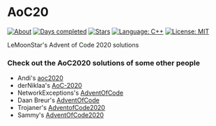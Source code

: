 # AoC20


[![About](https://img.shields.io/badge/Advent%20of%20Code-2020-brightgreen)](https://adventofcode.com/2019/about)
[![Days completed](https://img.shields.io/badge/Days%20completed-3-red)](https://github.com/dejakobniklas/AdventOfCode/)
[![Stars](https://img.shields.io/badge/Stars-6-yellow)](https://github.com/dejakobniklas/AdventOfCode/)
[![Language: C++](https://img.shields.io/badge/Language-CPP-blue.svg)](https://en.m.wikipedia.org/wiki/C%2B%2B)
[![License: MIT](https://img.shields.io/badge/License-MIT-blue.svg)](https://mit-license.org/)

LeMoonStar's Advent of Code 2020 solutions

### Check out the AoC2020 solutions of some other people
+ Andi's [aoc2020](https://github.com/andi-makes/aoc2020)
+ derNiklaa's [AoC-2020](https://github.com/derNiklaas/AoC-2020)
+ NetworkExceptions's [AdventOfCode](https://github.com/networkException/AdventOfCode)
+ Daan Breur's [AdventOfCode](https://github.com/daanbreur/AdventofCode)
+ Trojaner's [AdventofCode2020](https://github.com/TrojanerHD/AdventofCode2020)
+ Sammy's [AdventOfCode2020](https://github.com/1Turtle/AdventOfCode2020)